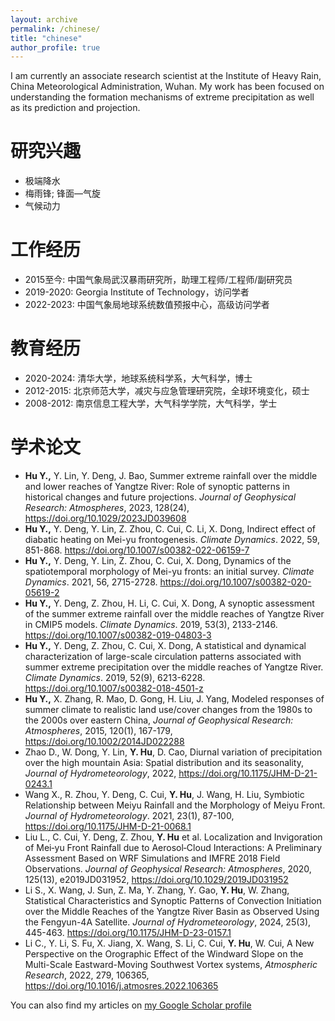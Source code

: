 ```yaml
---
layout: archive
permalink: /chinese/
title: "chinese"
author_profile: true
---
```


I am currently an associate research scientist at the Institute of Heavy Rain, China Meteorological Administration, Wuhan. My work has been focused on understanding the formation mechanisms of extreme precipitation as well as its prediction and projection.

研究兴趣
======
* 极端降水
* 梅雨锋; 锋面—气旋 
* 气候动力

工作经历
======
- 2015至今: 中国气象局武汉暴雨研究所，助理工程师/工程师/副研究员
- 2019-2020: Georgia Institute of Technology，访问学者
- 2022-2023: 中国气象局地球系统数值预报中心，高级访问学者

教育经历
======
- 2020-2024: 清华大学，地球系统科学系，大气科学，博士 
- 2012-2015: 北京师范大学，减灾与应急管理研究院，全球环境变化，硕士
- 2008-2012: 南京信息工程大学，大气科学学院，大气科学，学士

学术论文
======
- **Hu Y.,** Y. Lin, Y. Deng, J. Bao, Summer extreme rainfall over the middle and lower reaches of Yangtze River: Role of synoptic patterns in historical changes and future projections. *Journal of Geophysical Research: Atmospheres*, 2023, 128(24), https://doi.org/10.1029/2023JD039608
- **Hu Y.,** Y. Deng, Y. Lin, Z. Zhou, C. Cui, C. Li, X. Dong, Indirect effect of diabatic heating on Mei-yu frontogenesis. *Climate Dynamics*. 2022, 59, 851-868. https://doi.org/10.1007/s00382-022-06159-7
- **Hu Y.,** Y. Deng, Y. Lin, Z. Zhou, C. Cui, X. Dong, Dynamics of the spatiotemporal morphology of Mei-yu fronts: an initial survey. *Climate Dynamics*. 2021, 56, 2715-2728. https://doi.org/10.1007/s00382-020-05619-2
- **Hu Y.,** Y. Deng, Z. Zhou, H. Li, C. Cui, X. Dong, A synoptic assessment of the summer extreme rainfall over the middle reaches of Yangtze River in CMIP5 models. *Climate Dynamics*. 2019, 53(3), 2133-2146. https://doi.org/10.1007/s00382-019-04803-3
- **Hu Y.,** Y. Deng, Z. Zhou, C. Cui, X. Dong, A statistical and dynamical characterization of large-scale circulation patterns associated with summer extreme precipitation over the middle reaches of Yangtze River. *Climate Dynamics*. 2019, 52(9), 6213-6228. https://doi.org/10.1007/s00382-018-4501-z
- **Hu Y.,** X. Zhang, R. Mao, D. Gong, H. Liu, J. Yang, Modeled responses of summer climate to realistic land use/cover changes from the 1980s to the 2000s over eastern China, *Journal of Geophysical Research: Atmospheres*, 2015, 120(1), 167-179, https://doi.org/10.1002/2014JD022288
-	Zhao D., W. Dong, Y. Lin, **Y. Hu**, D. Cao, Diurnal variation of precipitation over the high mountain Asia: Spatial distribution and its seasonality, *Journal of Hydrometeorology*, 2022, https://doi.org/10.1175/JHM-D-21-0243.1
-	Wang X., R. Zhou, Y. Deng, C. Cui, **Y. Hu**, J. Wang, H. Liu, Symbiotic Relationship between Meiyu Rainfall and the Morphology of Meiyu Front. *Journal of Hydrometeorology*. 2021, 23(1), 87-100, https://doi.org/10.1175/JHM-D-21-0068.1
-	Liu L., C. Cui, Y. Deng, Z. Zhou, **Y. Hu** et al. Localization and Invigoration of Mei‐yu Front Rainfall due to Aerosol‐Cloud Interactions: A Preliminary Assessment Based on WRF Simulations and IMFRE 2018 Field Observations. *Journal of Geophysical Research: Atmospheres*, 2020, 125(13), e2019JD031952, https://doi.org/10.1029/2019JD031952
-	Li S., X. Wang, J. Sun, Z. Ma, Y. Zhang, Y. Gao, **Y. Hu**, W. Zhang, Statistical Characteristics and Synoptic Patterns of Convection Initiation over the Middle Reaches of the Yangtze River Basin as Observed Using the Fengyun-4A Satellite. *Journal of Hydrometeorology*, 2024, 25(3), 445-463. https://doi.org/10.1175/JHM-D-23-0157.1
-	Li C., Y. Li, S. Fu, X. Jiang, X. Wang, S. Li, C. Cui, **Y. Hu**, W. Cui, A New Perspective on the Orographic Effect of the Windward Slope on the Multi-Scale Eastward-Moving Southwest Vortex systems, *Atmospheric Research*, 2022, 279, 106365, https://doi.org/10.1016/j.atmosres.2022.106365

You can also find my articles on <a href="{{site.author.googlescholar}}">my Google Scholar profile</a>
